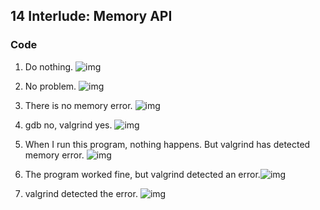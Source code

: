 ## 14 Interlude: Memory API

### Code

1. Do nothing. ![img](https://gitee.com/ChobitsY/ostep/raw/master/Chapter%2014/images/1.png)

2. No problem. ![img](https://gitee.com/ChobitsY/ostep/raw/master/Chapter%2014/images/2.png)

3. There is no memory error. ![img](https://gitee.com/ChobitsY/ostep/raw/master/Chapter%2014/images/3.png)

4. gdb no, valgrind yes. ![img](https://gitee.com/ChobitsY/ostep/raw/master/Chapter%2014/images/4.png)

5. When I run this program, nothing happens. But valgrind has detected memory error. ![img](https://gitee.com/ChobitsY/ostep/raw/master/Chapter%2014/images/5.png)

6. The program worked fine, but valgrind detected an error.![img](https://gitee.com/ChobitsY/ostep/raw/master/Chapter%2014/images/6.png)

7. valgrind detected the error. ![img](https://gitee.com/ChobitsY/ostep/raw/master/Chapter%2014/images/7.png)

